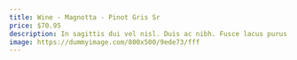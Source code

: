 ```yaml
---
title: Wine - Magnotta - Pinot Gris Sr
price: $70.95
description: In sagittis dui vel nisl. Duis ac nibh. Fusce lacus purus, aliquet at, feugiat non, pretium quis, lectus.
image: https://dummyimage.com/800x500/9ede73/fff
---
```

